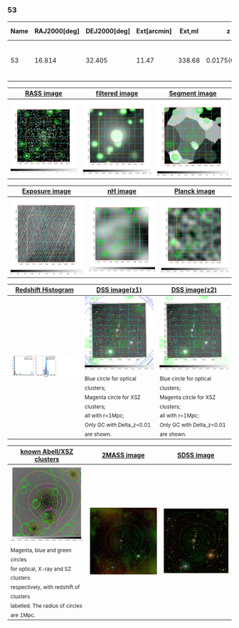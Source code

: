 <div STYLE="page-break-after: always;"></div>

### 53

|Name|RAJ2000[deg]|DEJ2000[deg] |Ext[arcmin]| Ext,ml | z | z_src| C|GC(XSZ,Delta_z<0.01)| GC(OPT,Delta_z<0.01)|GC| R_sig[arcmin] | R500[arcmin] | R500[Mpc]| CRsig[c/s] | CR500[c/s] |L500[1E44 erg/s]|F500[1E-12 erg/s/cm^2]| M500[1E14 Msun]|Tx[keV]|Cnt_sig|Beta|Rc[arcmin]|Comment|Alias|
|---|---|---|---|---|---|------|---|--------|---------|----------|---|---|---|---|---|---|---|---|---|---|---|---|---|---|
|53| 16.814| 32.405| 11.47| 338.68| 0.0175(0.005)| z1, z_xsz| B| MCXC| N| C, F20, MCXC, N, SPI, W| 32.106| 27.532| 0.588| 0.808(0.071)| 0.789(0.069)| 0.082(0.004)| 11.823(0.631)| 0.59(0.02)| 1.55(0.03)| 490.6| 0.512(-0.009+0.018)| 7.073(-0.397+0.573)| -| k574|

|[RASS image](../image/53/53_img.pdf)|[filtered image](../image/53/53_fil.pdf)|[Segment image](../image/53/53_seg.pdf)|
|-------------------|--------------------|-------------------|
| <img src="../image/53/53_img.png" width="300">  | <img src="../image/53/53_fil.png" width="300">   | <img src="../image/53/53_seg.png" width="300">  |

|[Exposure image](../image/53/53_mex.pdf)| [nH image](../image/53/53_nh.pdf)| [Planck image](../image/53/53_p.pdf)|
|-------------------|--------------------|-------------------|
|<img src="../image/53/53_mex.png" width="300">   | <img src="../image/53/53_nh.png" width="300">    | <img src="../image/53/53_p.png" width="300"> |

|[Redshift Histogram](../image/53/53_zg.pdf) | [DSS image(z1)](../image/53/53_dss_z1.pdf)      |  [DSS image(z2)](../image/53/53_dss_z2.pdf)    |
|-------------------|--------------------|-------------------|
|<img src="../image/53/53_zg.png" width="300"> |<img src="../image/53/53_dss_z1.png" width="300"> <sub><br>Blue circle for optical clusters; <br>Magenta circle for XSZ clusters; <br>all with r=1Mpc; <br>Only GC with Delta_z<0.01 are shown. </sub>| <img src="../image/53/53_dss_z2.png" width="300"><sub><br>Blue circle for optical clusters; <br>Magenta circle for XSZ clusters; <br>all with r=1Mpc; <br>Only GC with Delta_z<0.01 are shown. </sub> |

|[known Abell/XSZ clusters](../image/53/53_gc.pdf) | [2MASS image](../image/53/53_2mass.pdf)      |[SDSS image](../image/53/53_sdss.pdf)   |
|-------------------|-------------------|-------------------|
|<img src=../image/53/53_gc.png width="300"> <br><sub>Magenta, blue and green circles <br>for optical, X-ray and SZ clusters <br>respectively, with redshift of clusters <br>labelled. The radius of circles <br>are 1Mpc.</sub>|<img src="../image/53/53_2mass.png" width="300">  | <img src="../image/53/53_sdss.png" width="300">  |




